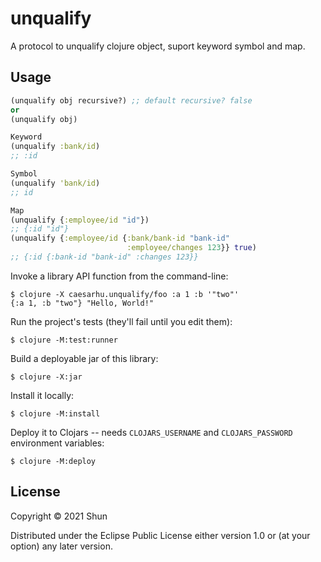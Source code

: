 # unqualify

A protocol to unqualify clojure object, suport keyword symbol and map.

## Usage

```clojure
(unqualify obj recursive?) ;; default recursive? false
or
(unqualify obj)

Keyword
(unqualify :bank/id)
;; :id

Symbol
(unqualify 'bank/id)
;; id

Map
(unqualify {:employee/id "id"})
;; {:id "id"}
(unqualify {:employee/id {:bank/bank-id "bank-id"
                          :employee/changes 123}} true)
;; {:id {:bank-id "bank-id" :changes 123}}
```

Invoke a library API function from the command-line:

    $ clojure -X caesarhu.unqualify/foo :a 1 :b '"two"'
    {:a 1, :b "two"} "Hello, World!"

Run the project's tests (they'll fail until you edit them):

    $ clojure -M:test:runner

Build a deployable jar of this library:

    $ clojure -X:jar

Install it locally:

    $ clojure -M:install

Deploy it to Clojars -- needs `CLOJARS_USERNAME` and `CLOJARS_PASSWORD` environment variables:

    $ clojure -M:deploy

## License

Copyright © 2021 Shun

Distributed under the Eclipse Public License either version 1.0 or (at
your option) any later version.
